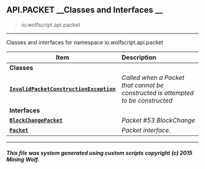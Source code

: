 ## API.PACKET __Classes and Interfaces __

>io.wolfscript.api.packet

---

Classes and interfaces for namespace io.wolfscript.api.packet

Item | Description   
--- | :--- 
__Classes__|
__[`InvalidPacketConstructionException`](InvalidPacketConstructionException.md)__ | _Called when a Packet that cannot be constructed is attempted to be constructed_ 
__Interfaces__|
__[`BlockChangePacket`](BlockChangePacket.md)__ | _Packet #53 BlockChange_ 
__[`Packet`](Packet.md)__ | _Packet interface._ 



---



##### This file was system generated using custom scripts copyright (c) 2015 Mining Wolf.
	

